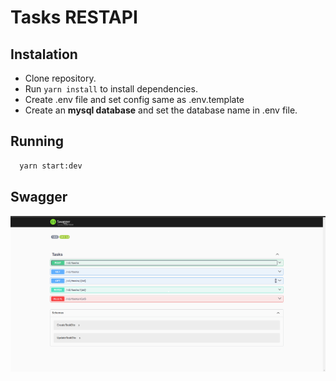 # Tasks RESTAPI

## Instalation

- Clone repository.
- Run `yarn install` to install dependencies.
- Create .env file and set config same as .env.template
- Create an **mysql database** and set the database name in .env file.


## Running
```bash
  yarn start:dev

```


## Swagger
![Swagger](./assets/swagger.png)
